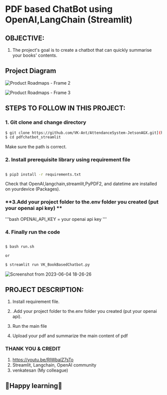 # **PDF based ChatBot using OpenAI,LangChain (Streamlit)**

## **OBJECTIVE:**

1. The project's goal is to create a chatbot that can quickly summarise your books' contents.

## **Project Diagram**

![Product Roadmaps - Frame 2](https://github.com/VK-Ant/PDFBasedChatBot_Streamlit/assets/75832198/3d9761a6-be6f-4dec-8511-066f3e31f807)

![Product Roadmaps - Frame 3](https://github.com/VK-Ant/PDFBasedChatBot_Streamlit/assets/75832198/bea758e3-56d0-4e3e-b63f-84530c926b17)


## **STEPS TO FOLLOW IN THIS PROJECT:**

### **1. Git clone and change directory**

```bash
$ git clone https://github.com/VK-Ant/AttendanceSystem-JetsonAGX.git](https://github.com/VK-Ant/BookBasedChatBot_Streamlit
$ cd pdfchatbot_streamlit
```
Make sure the path is correct.

### **2. Install prerequisite library using requirement file**

```bash

$ pip3 install -r requirements.txt

```
Check that OpenAI,langchain,streamlit,PyPDF2, and datetime are installed on yourdevice (Packages).

### **3.Add your project folder to the.env folder you created (put your openai api key) **

'''bash
OPENAI_API_KEY = your openai api key
'''

### **4. Finally run the code**

```bash

$ bash run.sh

or

$ streamlit run VK_BookBasedChatbot.py

```
![Screenshot from 2023-06-04 18-26-26](https://github.com/VK-Ant/BookBasedChatBot_Streamlit/assets/75832198/a2b2303b-a0e0-4bbb-b167-86cc6e29a548)

## **PROJECT DESCRIPTION:**

1. Install requirement file.

2. .Add your project folder to the.env folder you created (put your openai api).

3. Run the main file

4. Upload your pdf and summarize the main content of pdf


### **THANK YOU & CREDIT**

1. https://youtu.be/RIWbalZ7sTo
2. Streamlit, Langchain, OpenAI community
3. venkatesan (My colleague)


## **🤗Happy learning🤗**
